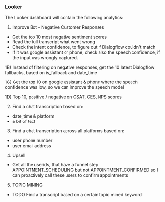 ### Looker

The Looker dashboard will contain the following analytics:

1) Improve Bot - Negative Customer Responses
* Get the top 10 most negative sentiment scores
* Read the full transcript what went wrong
* Check the intent confidence, to figure out if Dialogflow couldn't match
* If it was google assistant or phone, check also the speech confidence, if the input was wrongly captured.

1B) Instead of filtering on negative responses, get the 10 latest
Dialogflow fallbacks, based on is_fallback and date_time

1C) Get the top 10 on google assistant & phone where the speech confidence was low,
so we can improve the speech model

1D) Top 10, positive / negative on CSAT, CES, NPS scores

2) Find a chat transcription based on:
* date_time & platform
* a bit of text

3) Find a chat transcription across all platforms based on:
* user phone number
* user email address

4) Upsell
* Get all the userids, that have a funnel step APPOINTMENT_SCHEDULING but not APPOINTMENT_CONFIRMED
so I can proactively call these users to confirm appointments

5) TOPIC MINING
* TODO Find a transcript based on a certain topic mined keyword
